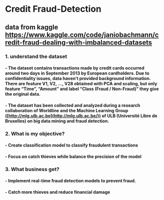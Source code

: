 # Credit Fraud-Detection
## data from kaggle https://www.kaggle.com/code/janiobachmann/credit-fraud-dealing-with-imbalanced-datasets
### 1. understand the dataset
#### - The dataset contains transactions made by credit cards occurred around two days in September 2013 by European cardholders. Due to confidentiality issues, data haven’t provided background information. There are feature V1, V2, …, V28 obtained with PCA and scaling, but only feature “Time”, “Amount” and label “Class (Fraud / Non-Fraud)” they give the original data.
#### - The dataset has been collected and analyzed during a research collaboration of Worldline and the Machine Learning Group ([http://mlg.ulb.ac.be](http://mlg.ulb.ac.be/)) of ULB (Université Libre de Bruxelles) on big data mining and fraud detection.
### 2. What is my objective?
#### - Create classification model to classify fraudulent transactions
#### - Focus on catch thieves while balance the precision of the model
### 3. What business get?
#### - Implement real-time fraud detection models to prevent fraud.
#### - Catch more thieves and reduce financial damage
